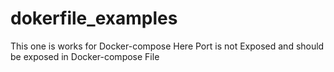 # dokerfile_examples
This one is works for Docker-compose 
Here Port is not Exposed and should be exposed in Docker-compose File
